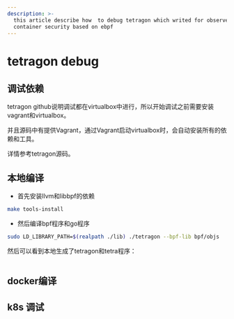 ```yaml
---
description: >-
  this article describe how  to debug tetragon which writed for observe
  container security based on ebpf
---
```


# tetragon debug

## 调试依赖

tetragon github说明调试都在virtualbox中进行，所以开始调试之前需要安装vagrant和virtualbox。

并且源码中有提供Vagrant，通过Vagrant启动virtualbox时，会自动安装所有的依赖和工具。

详情参考tetragon源码。

## 本地编译

* 首先安装llvm和libbpf的依赖

```bash
make tools-install
```

* 然后编译bpf程序和go程序

```bash
sudo LD_LIBRARY_PATH=$(realpath ./lib) ./tetragon --bpf-lib bpf/objs
```

然后可以看到本地生成了tetragon和tetra程序：

```bash
```



## docker编译



## k8s 调试

